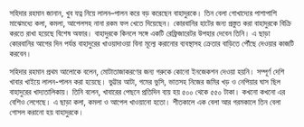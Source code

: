 সহিদার রহমান জানান, খুব যত্ন নিয়ে লালন–পালন করে বড় করেছেন বাহাদুরকে। তিন বেলা গোখাদ্যের পাশাপাশি মাঝেমধ্যে কলা, কমলা, আপেলসহ নানা রকম ফল খেতে দিয়েছেন। কোরবানির হাটের জন্য প্রস্তুত করা বাহাদুরকে বিক্রি করতে রাখা হয়েছে বিশেষ অফার। বাহাদুরকে কিনলে সঙ্গে একটি রেফ্রিজারেটর উপহার দেবেন তিনি। এ ছাড়া কোরবানির আগের দিন পর্যন্ত বাহাদুরের খাওয়াদাওয়া বিনা মূল্যে করানোর ব্যবস্থাসহ ক্রেতার বাড়িতে পৌঁছে দেওয়ার কাজটি করবেন।

সহিদার রহমান প্রথম আলোকে বলেন, মোটাতাজাকরণের জন্য গরুকে কোনো ইনজেকশন দেওয়া হয়নি। সম্পূর্ণ দেশি খাবার খাইয়ে লালন-পালন করা হয়েছে। ভুট্টার আটা, গমের ভুসি, ভাতসহ নিজের জমির খড় ও নেপিয়ার ঘাস ছিল বাহাদুরের খাদ্যতালিকায়। তিনি বলেন, খাবারের পেছনে প্রতিদিন ব্যয় হয় ৫০০ থেকে ৫৫০ টাকা। কখনো কখনো এর বেশিও লেগেছে। এ ছাড়া কলা, কমলা ও আপেল খাওয়ানো হতো। শীতকালে এক বেলা আর গরমকালে তিন বেলা গোসল করানো হয় বাহাদুরকে।
